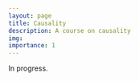```yaml
---
layout: page
title: Causality
description: A course on causality
img:
importance: 1
---
```


In progress.
